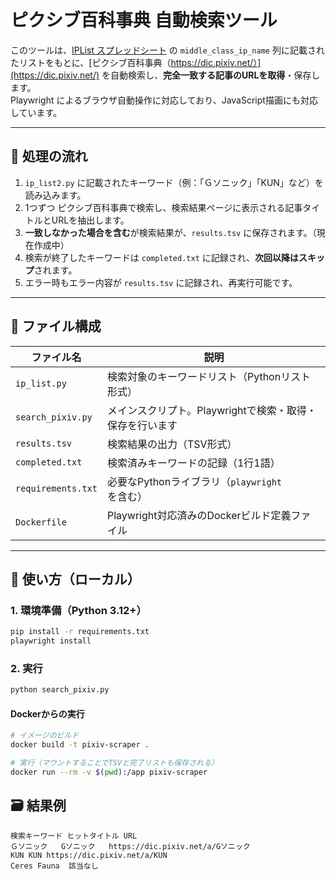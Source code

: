 # ピクシブ百科事典 自動検索ツール

このツールは、[IPList スプレッドシート](https://docs.google.com/spreadsheets/d/10QMkXxRhAHhJINRNiXeY92AQCRAPWhB0ZvKnMunWGFQ/edit?gid=923863267#gid=923863267) の `middle_class_ip_name` 列に記載されたリストをもとに、[ピクシブ百科事典（https://dic.pixiv.net/）](https://dic.pixiv.net/) を自動検索し、**完全一致する記事のURLを取得**・保存します。  
Playwright によるブラウザ自動操作に対応しており、JavaScript描画にも対応しています。

---

## 🔧 処理の流れ

1. `ip_list2.py` に記載されたキーワード（例：「Ｇソニック」「KUN」など）を読み込みます。
2. 1つずつ ピクシブ百科事典で検索し、検索結果ページに表示される記事タイトルとURLを抽出します。
3. **一致しなかった場合を含む**が検索結果が、`results.tsv` に保存されます。（現在作成中）
4. 検索が終了したキーワードは `completed.txt` に記録され、**次回以降はスキップ**されます。
5. エラー時もエラー内容が `results.tsv` に記録され、再実行可能です。

---

## 📁 ファイル構成

| ファイル名 | 説明 |
|------------|------|
| `ip_list.py` | 検索対象のキーワードリスト（Pythonリスト形式） |
| `search_pixiv.py` | メインスクリプト。Playwrightで検索・取得・保存を行います |
| `results.tsv` | 検索結果の出力（TSV形式） |
| `completed.txt` | 検索済みキーワードの記録（1行1語） |
| `requirements.txt` | 必要なPythonライブラリ（`playwright` を含む） |
| `Dockerfile` | Playwright対応済みのDockerビルド定義ファイル |

---

## 🚀 使い方（ローカル）

### 1. 環境準備（Python 3.12+）

```bash
pip install -r requirements.txt
playwright install
```
### 2. 実行

```bash
python search_pixiv.py
```
#### Dockerからの実行
```bash
# イメージのビルド
docker build -t pixiv-scraper .

# 実行（マウントすることでTSVと完了リストも保存される）
docker run --rm -v $(pwd):/app pixiv-scraper
```

## 🗃️ 結果例

```tsv
検索キーワード	ヒットタイトル	URL
Ｇソニック	Gソニック	https://dic.pixiv.net/a/Gソニック
KUN	KUN	https://dic.pixiv.net/a/KUN
Ceres Fauna  該当なし

```
